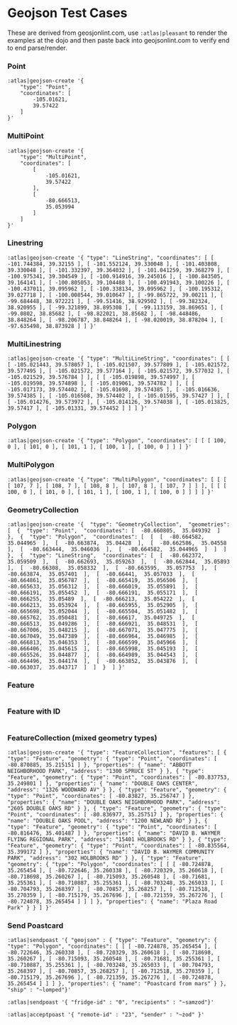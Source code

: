 Geojson Test Cases
==================

These are derived from geosjonlint.com, use ```:atlas|pleasant``` to render the examples at the dojo and then paste back into geojsonlint.com to verify end to end parse/render.

### Point

```
:atlas|geojson-create '{
    "type": "Point",
    "coordinates": [
        -105.01621,
        39.57422
    ]
}'
```
### MultiPoint
```
:atlas|geojson-create '{
    "type": "MultiPoint",
    "coordinates": [
        [
            -105.01621,
            39.57422
        ],
        [
            -80.666513,
            35.053994
        ]
    ]
}'
```
### Linestring

```
:atlas|geojson-create '{ "type": "LineString", "coordinates": [ [ -101.744384, 39.32155 ], [ -101.552124, 39.330048 ], [ -101.403808, 39.330048 ], [ -101.332397, 39.364032 ], [ -101.041259, 39.368279 ], [ -100.975341, 39.304549 ], [ -100.914916, 39.245016 ], [ -100.843505, 39.164141 ], [ -100.805053, 39.104488 ], [ -100.491943, 39.100226 ], [ -100.437011, 39.095962 ], [ -100.338134, 39.095962 ], [ -100.195312, 39.027718 ], [ -100.008544, 39.010647 ], [ -99.865722, 39.00211 ], [ -99.684448, 38.972221 ], [ -99.51416, 38.929502 ], [ -99.382324, 38.920955 ], [ -99.321899, 38.895308 ], [ -99.113159, 38.869651 ], [ -99.0802, 38.85682 ], [ -98.822021, 38.85682 ], [ -98.448486, 38.848264 ], [ -98.206787, 38.848264 ], [ -98.020019, 38.878204 ], [ -97.635498, 38.873928 ] ] }'
```
### MultiLinestring
```
:atlas|geojson-create '{ "type": "MultiLineString", "coordinates": [ [ [ -105.021443, 39.578057 ], [ -105.021507, 39.577809 ], [ -105.021572, 39.577495 ], [ -105.021572, 39.577164 ], [ -105.021572, 39.577032 ], [ -105.021529, 39.576784 ] ], [ [ -105.019898, 39.574997 ], [ -105.019598, 39.574898 ], [ -105.019061, 39.574782 ] ], [ [ -105.017173, 39.574402 ], [ -105.01698, 39.574385 ], [ -105.016636, 39.574385 ], [ -105.016508, 39.574402 ], [ -105.01595, 39.57427 ] ], [ [ -105.014276, 39.573972 ], [ -105.014126, 39.574038 ], [ -105.013825, 39.57417 ], [ -105.01331, 39.574452 ] ] ] }'
```
### Polygon
```
:atlas|geojson-create '{ "type": "Polygon", "coordinates": [ [ [ 100, 0 ], [ 101, 0 ], [ 101, 1 ], [ 100, 1 ], [ 100, 0 ] ] ] }'
```
### MultiPolygon
```
:atlas|geojson-create '{ "type": "MultiPolygon", "coordinates": [ [ [ [ 107, 7 ], [ 108, 7 ], [ 108, 8 ], [ 107, 8 ], [ 107, 7 ] ] ], [ [ [ 100, 0 ], [ 101, 0 ], [ 101, 1 ], [ 100, 1 ], [ 100, 0 ] ] ] ] }'
```
### GeometryCollection
```
:atlas|geojson-create '{  "type": "GeometryCollection",  "geometries": [  {  "type": "Point",  "coordinates": [  -80.660805,  35.049392  ]  },  {  "type": "Polygon",  "coordinates": [  [  [  -80.664582,  35.044965  ],  [  -80.663874,  35.04428  ],  [  -80.662586,  35.04558  ],  [  -80.663444,  35.046036  ],  [  -80.664582,  35.044965  ]  ]  ]  },  {  "type": "LineString",  "coordinates": [  [  -80.662372,  35.059509  ],  [  -80.662693,  35.059263  ],  [  -80.662844,  35.05893  ],  [  -80.66308,  35.058332  ],  [  -80.663595,  35.057753  ],  [  -80.663874,  35.057401  ],  [  -80.66441,  35.057033  ],  [  -80.664861,  35.056787  ],  [  -80.665419,  35.056506  ],  [  -80.665633,  35.056312  ],  [  -80.666019,  35.055891  ],  [  -80.666191,  35.055452  ],  [  -80.666191,  35.055171  ],  [  -80.666255,  35.05489  ],  [  -80.666213,  35.054222  ],  [  -80.666213,  35.053924  ],  [  -80.665955,  35.052905  ],  [  -80.665698,  35.052044  ],  [  -80.665504,  35.051482  ],  [  -80.665762,  35.050481  ],  [  -80.66617,  35.049725  ],  [  -80.666513,  35.049286  ],  [  -80.666921,  35.048531  ],  [  -80.667006,  35.048215  ],  [  -80.667071,  35.047775  ],  [  -80.667049,  35.047389  ],  [  -80.666964,  35.046985  ],  [  -80.666813,  35.046353  ],  [  -80.666599,  35.045966  ],  [  -80.666406,  35.045615  ],  [  -80.665998,  35.045193  ],  [  -80.665526,  35.044877  ],  [  -80.664989,  35.044543  ],  [  -80.664496,  35.044174  ],  [  -80.663852,  35.043876  ],  [  -80.663037,  35.043717  ]  ]  }  ] }'
```
### Feature

```:atlas|geojson-create '{ "type": "Feature", "geometry": { "type": "Polygon", "coordinates": [ [ [ -80.724878, 35.265454 ], [ -80.722646, 35.260338 ], [ -80.720329, 35.260618 ], [ -80.718698, 35.260267 ], [ -80.715093, 35.260548 ], [ -80.71681, 35.255361 ], [ -80.710887, 35.255361 ], [ -80.703248, 35.265033 ], [ -80.704793, 35.268397 ], [ -80.70857, 35.268257 ], [ -80.712518, 35.270359 ], [ -80.715179, 35.267696 ], [ -80.721359, 35.267276 ], [ -80.724878, 35.265454 ] ] ] }, "properties": { "name": "Plaza Road Park" } }'
```

### Feature with ID

```:atlas|geojson-create '{ "type": "Feature", "geometry": { "type": "Polygon", "coordinates": [ [ [ -80.724878, 35.265454 ], [ -80.722646, 35.260338 ], [ -80.720329, 35.260618 ], [ -80.718698, 35.260267 ], [ -80.715093, 35.260548 ], [ -80.71681, 35.255361 ], [ -80.710887, 35.255361 ], [ -80.703248, 35.265033 ], [ -80.704793, 35.268397 ], [ -80.70857, 35.268257 ], [ -80.712518, 35.270359 ], [ -80.715179, 35.267696 ], [ -80.721359, 35.267276 ], [ -80.724878, 35.265454 ] ] ] }, "properties": { "name": "Plaza Road Park" }, "id":123}'
```

### FeatureCollection (mixed geometry types)

```:atlas|geojson-create '{ "type": "FeatureCollection", "features": [ { "type": "Feature", "geometry": { "type": "Point", "coordinates": [ -80.870885, 35.215151 ] }, "properties": { "name": "ABBOTT NEIGHBORHOOD PARK", "address": "1300 SPRUCE ST" } }, { "type": "Feature", "geometry": { "type": "Point", "coordinates": [ -80.837753, 35.249801 ] }, "properties": { "name": "DOUBLE OAKS CENTER", "address": "1326 WOODWARD AV" } }, { "type": "Feature", "geometry": { "type": "Point", "coordinates": [ -80.83827, 35.256747 ] }, "properties": { "name": "DOUBLE OAKS NEIGHBORHOOD PARK", "address": "2605 DOUBLE OAKS RD" } }, { "type": "Feature", "geometry": { "type": "Point", "coordinates": [ -80.836977, 35.257517 ] }, "properties": { "name": "DOUBLE OAKS POOL", "address": "1200 NEWLAND RD" } }, { "type": "Feature", "geometry": { "type": "Point", "coordinates": [ -80.816476, 35.401487 ] }, "properties": { "name": "DAVID B. WAYMER FLYING REGIONAL PARK", "address": "15401 HOLBROOKS RD" } }, { "type": "Feature", "geometry": { "type": "Point", "coordinates": [ -80.835564, 35.399172 ] }, "properties": { "name": "DAVID B. WAYMER COMMUNITY PARK", "address": "302 HOLBROOKS RD" } }, { "type": "Feature", "geometry": { "type": "Polygon", "coordinates": [ [ [ -80.724878, 35.265454 ], [ -80.722646, 35.260338 ], [ -80.720329, 35.260618 ], [ -80.718698, 35.260267 ], [ -80.715093, 35.260548 ], [ -80.71681, 35.255361 ], [ -80.710887, 35.255361 ], [ -80.703248, 35.265033 ], [ -80.704793, 35.268397 ], [ -80.70857, 35.268257 ], [ -80.712518, 35.270359 ], [ -80.715179, 35.267696 ], [ -80.721359, 35.267276 ], [ -80.724878, 35.265454 ] ] ] }, "properties": { "name": "Plaza Road Park" } } ] }'```

### Send Poastcard

```
:atlas|sendpoast '{ "geojson" : { "type": "Feature", "geometry": { "type": "Polygon", "coordinates": [ [ [ -80.724878, 35.265454 ], [ -80.722646, 35.260338 ], [ -80.720329, 35.260618 ], [ -80.718698, 35.260267 ], [ -80.715093, 35.260548 ], [ -80.71681, 35.255361 ], [ -80.710887, 35.255361 ], [ -80.703248, 35.265033 ], [ -80.704793, 35.268397 ], [ -80.70857, 35.268257 ], [ -80.712518, 35.270359 ], [ -80.715179, 35.267696 ], [ -80.721359, 35.267276 ], [ -80.724878, 35.265454 ] ] ] }, "properties": { "name": "Poastcard from mars" } }, "ship" : "~lomped"}'

:atlas|sendpoast '{ "fridge-id" : "0", "recipients" : "~samzod"}'

:atlas|acceptpoast '{ "remote-id" : "23", "sender" : "~zod" }'

```
